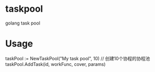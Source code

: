 # taskpool
golang task pool

# Usage

taskPool := NewTaskPool("My task pool", 10) // 创建10个协程的协程池  
taskPool.AddTask(id, workFunc, cover, params)
